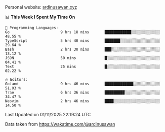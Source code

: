 Personal website: [ardinusawan.xyz](https://ardinusawan.xyz)

<!--START_SECTION:waka-->
📊 **This Week I Spent My Time On** 

```text
💬 Programming Languages: 
Go                       9 hrs 18 mins       ████████████░░░░░░░░░░░░░   48.55 % 
TypeScript               5 hrs 40 mins       ███████░░░░░░░░░░░░░░░░░░   29.64 % 
Bash                     2 hrs 30 mins       ███░░░░░░░░░░░░░░░░░░░░░░   13.12 % 
JSON                     50 mins             █░░░░░░░░░░░░░░░░░░░░░░░░   04.41 % 
Text                     25 mins             █░░░░░░░░░░░░░░░░░░░░░░░░   02.22 % 

🔥 Editors: 
GoLand                   9 hrs 46 mins       █████████████░░░░░░░░░░░░   51.03 % 
Trae                     6 hrs 36 mins       █████████░░░░░░░░░░░░░░░░   34.47 % 
Neovim                   2 hrs 46 mins       ████░░░░░░░░░░░░░░░░░░░░░   14.50 % 
```


 Last Updated on 01/11/2025 22:19:24 UTC
<!--END_SECTION:waka-->
Data taken from https://wakatime.com/@ardinusawan
